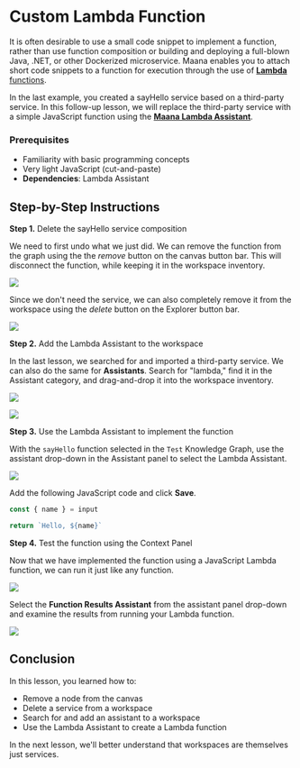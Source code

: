 # Custom Lambda Function

It is often desirable to use a small code snippet to implement a function, rather than use function composition or building and deploying a full-blown Java, .NET, or other Dockerized microservice.  Maana enables you to attach short code snippets to a function for execution through the use of [**Lambda** functions](https://en.wikipedia.org/wiki/Anonymous_function).

In the last example, you created a sayHello service based on a third-party service.  In this follow-up lesson, we will replace the third-party service with a simple JavaScript function using the [**Maana Lambda Assistant**](https://maana.gitbook.io/q/v/3.2.1/catalog/assistants#lambda-assistant).

### Prerequisites

* Familiarity with basic programming concepts
* Very light JavaScript \(cut-and-paste\)
* **Dependencies**: Lambda Assistant

## Step-by-Step Instructions

**Step 1.**  Delete the sayHello service composition

We need to first undo what we just did.  We can remove the function from the graph using the the _remove_ button on the canvas button bar.  This will disconnect the function, while keeping it in the workspace inventory.

![](../../../.gitbook/assets/remove-hello.png)

Since we don't need the service, we can also completely remove it from the workspace using the _delete_ button on the Explorer button bar.

![](../../../.gitbook/assets/delete-service.png)

**Step 2.**  Add the Lambda Assistant to the workspace

In the last lesson, we searched for and imported a third-party service.  We can also do the same for **Assistants**.  Search for "lambda," find it in the Assistant category, and drag-and-drop it into the workspace inventory.

![](../../../.gitbook/assets/lambda-search.png)

![](../../../.gitbook/assets/lamdba-inventory.png)

**Step 3.** Use the Lambda Assistant to implement the function

With the `sayHello` function selected in the `Test` Knowledge Graph, use the assistant drop-down in the Assistant panel to select the Lambda Assistant.

![](../../../.gitbook/assets/sayhello-lambda.png)

Add the following JavaScript code and click **Save**.

```javascript
const { name } = input

return `Hello, ${name}`
```

**Step 4.** Test the function using  the Context Panel

Now that we have implemented the function using a JavaScript Lambda function, we can run it just like any function.

![](../../../.gitbook/assets/say-hello-kriti.png)

Select the **Function Results Assistant** from the assistant panel drop-down and examine the results from running your Lambda function.

![](../../../.gitbook/assets/say-hello-kriti-results.png)

## Conclusion

In this lesson, you learned how to:

* Remove a node from the canvas
* Delete a service from a workspace
* Search for and add an assistant to a workspace
* Use the Lambda Assistant to create a Lambda function

In the next lesson, we'll better understand that workspaces are themselves just services.

